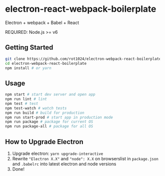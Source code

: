 # electron-react-webpack-boilerplate

Electron + webpack + Babel + React

REQUIRED: Node.js >= v6

## Getting Started

```sh
git clone https://github.com/rot1024/electron-webpack-react-boilerplate.git
cd electron-webpack-react-boilerplate
npm install # or yarn
```

## Usage

```sh
npm start # start dev server and open app
npm run lint # lint
npm test # test
npm test-watch # watch tests
npm run build # build for production
npm run start-prod # start app in production mode
npm run package # package for current OS
npm run package-all # package for all OS
```

## How to Upgrade Electron

1. Upgrade electron: `yarn upgrade-interactive`
2. Rewrite `"Electron X.X"` and `"node": X.X` on browserslist in `package.json` and `.babelrc` into latest electron and node versions
3. Done!
